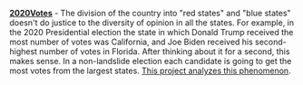 [**2020Votes**](https://github.com/bill-simons/data-analysis/tree/main/2020Votes) - The division of the country into "red states" and "blue states" doesn't do justice to the diversity of opinion in all the states. For example, in the 2020 Presidential election the state in which Donald Trump received the most number of votes was California, and Joe Biden received his second-highest number of votes in Florida. After thinking about it for a second, this makes sense. In a non-landslide election each candidate is going to get the most votes from the largest states. [This project analyzes this phenomenon](https://htmlpreview.github.io/?https://github.com/bill-simons/data-analysis/blob/main/2020Votes/2020PresVoteCountsAnalysis.html). 

